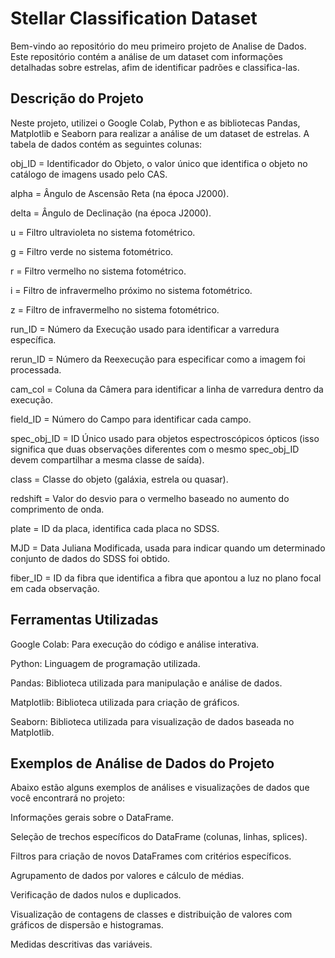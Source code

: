 # Stellar Classification Dataset 
Bem-vindo ao repositório do meu primeiro projeto de Analise de Dados. Este repositório contém a análise de um dataset com informações detalhadas sobre estrelas, afim de identificar padrões e classifica-las.


## Descrição do Projeto
Neste projeto, utilizei o Google Colab, Python e as bibliotecas Pandas, Matplotlib e Seaborn para realizar a análise de um dataset de estrelas. A tabela de dados contém as seguintes colunas:

obj_ID = Identificador do Objeto, o valor único que identifica o objeto no catálogo de imagens usado pelo CAS.

alpha = Ângulo de Ascensão Reta (na época J2000).

delta = Ângulo de Declinação (na época J2000).

u = Filtro ultravioleta no sistema fotométrico.

g = Filtro verde no sistema fotométrico.

r = Filtro vermelho no sistema fotométrico.

i = Filtro de infravermelho próximo no sistema fotométrico.

z = Filtro de infravermelho no sistema fotométrico.

run_ID = Número da Execução usado para identificar a varredura específica.

rerun_ID = Número da Reexecução para especificar como a imagem foi processada.

cam_col = Coluna da Câmera para identificar a linha de varredura dentro da execução.

field_ID = Número do Campo para identificar cada campo.

spec_obj_ID = ID Único usado para objetos espectroscópicos ópticos (isso significa que duas observações diferentes com o mesmo spec_obj_ID devem compartilhar a mesma classe de saída).

class = Classe do objeto (galáxia, estrela ou quasar).

redshift = Valor do desvio para o vermelho baseado no aumento do comprimento de onda.

plate = ID da placa, identifica cada placa no SDSS.

MJD = Data Juliana Modificada, usada para indicar quando um determinado conjunto de dados do SDSS foi obtido.

fiber_ID = ID da fibra que identifica a fibra que apontou a luz no plano focal em cada observação.


## Ferramentas Utilizadas
Google Colab: Para execução do código e análise interativa.

Python: Linguagem de programação utilizada.

Pandas: Biblioteca utilizada para manipulação e análise de dados.

Matplotlib: Biblioteca utilizada para criação de gráficos.

Seaborn: Biblioteca utilizada para visualização de dados baseada no Matplotlib.


## Exemplos de Análise de Dados do Projeto
Abaixo estão alguns exemplos de análises e visualizações de dados que você encontrará no projeto:

Informações gerais sobre o DataFrame.

Seleção de trechos específicos do DataFrame (colunas, linhas, splices).

Filtros para criação de novos DataFrames com critérios específicos.

Agrupamento de dados por valores e cálculo de médias.

Verificação de dados nulos e duplicados.

Visualização de contagens de classes e distribuição de valores com gráficos de dispersão e histogramas.

Medidas descritivas das variáveis.
